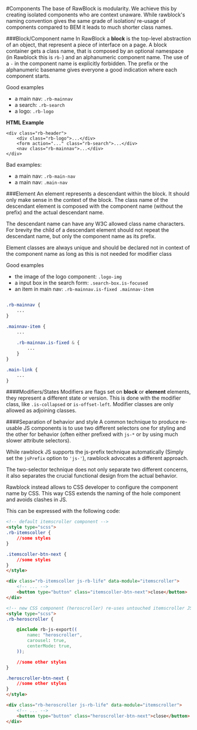 #Components
The base of RawBlock is modularity. We achieve this by creating isolated components who are context unaware.
While rawblock's naming convention gives the same grade of isolation/ re-usage of components compared to BEM it leads to much shorter class names.

###Block/Component name
In RawBlock a **block** is the top-level abstraction of an object, that represent a piece of interface on a page. A block container gets a class name, that is composed by an optional namespace (in Rawblock this is `rb-`) and an alphanumeric component name. The use of a `-` in the component name is explicitly forbidden. The prefix or the alphanumeric basename gives everyone a good indication where each component starts.

Good examples
- a main nav: `.rb-mainnav`
- a search: `.rb-search`
- a logo: `.rb-logo`

**HTML Example**

	<div class="rb-header">
		<div class="rb-logo">...</div>
		<form action="..." class="rb-search">...</div>
		<nav class="rb-mainnav">...</div>
	</div>

Bad examples:
- a main nav: `.rb-main-nav`
- a main nav: `.main-nav`

###Element
An element represents a descendant within the block. It should only make sense in the context of the block. The class name of the descendant element is composed with the component name (without the prefix) and the actual descendant name.

The descendant name can have any W3C allowed class name characters. For brevity the child of a descendant element should not repeat the descendant name, but only the component name as its prefix.

Element classes are always unique and should be declared not in context of the component name as long as this is not needed for modifier class

Good examples
- the image of the logo component: `.logo-img`
- a input box in the search form: `.search-box.is-focused`
- an item in main nav: `.rb-mainnav.is-fixed .mainnav-item`


```scss

.rb-mainnav {
    ...
}

.mainnav-item {
    ...
    
    .rb-mainnav.is-fixed & {
        ...
    }
}

.main-link {
    ...
}

```

####Modifiers/States
Modifiers are flags set on **block** or **element** elements, they represent a different state or version. This is done with the modifier class, like `.is-collapsed` or `is-offset-left`.
Modifier classes are only allowed as adjoining classes.

####Separation of behavior and style
A common technique to produce re-usable JS components is to use two different selectors one for styling and the other for behavior (often either prefixed with `js-*` or by using much slower attribute selectors).

While rawblock JS supports the js-prefix technique automatically (Simply set the `jsPrefix` option to `'js-'`), rawblock advocates a different approach.

The two-selector technique does not only separate two different concerns, it also separates the crucial functional design from the actual behavior.

Rawblock instead allows to CSS developer to configure the component name by CSS. This way CSS extends the naming of the hole component and avoids clashes in JS.

This can be expressed with the following code:

```html
<!-- default itemscroller component -->
<style type="scss">
.rb-itemscoller {
    //some styles
}

.itemscoller-btn-next {
    //some styles
}
</style>

<div class="rb-itemscoller js-rb-life" data-module="itemscroller">
    <!-- ... -->
    <button type="button" class="itemscoller-btn-next">close</button>
</div>

<!-- new CSS component (heroscroller) re-uses untouched itemscroller JS component -->
<style type="scss">
.rb-heroscroller {

    @include rb-js-export((
        name: "heroscroller",
        carousel: true,
        centerMode: true,
    ));

    //some other styles
}

.heroscroller-btn-next {
    //some other styles
}
</style>

<div class="rb-heroscroller js-rb-life" data-module="itemscroller">
    <!-- ... -->
    <button type="button" class="heroscroller-btn-next">close</button>
</div>
```

